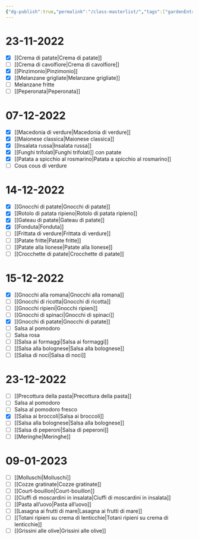 ```yaml
---
{"dg-publish":true,"permalink":"/class-masterlist/","tags":["gardenEntry"]}
---
```


# 23-11-2022
- [x] [[Crema di patate\|Crema di patate]]
- [ ] [[Crema di cavolfiore\|Crema di cavolfiore]]
- [x] [[Pinzimonio\|Pinzimonio]]
- [x] [[Melanzane grigliate\|Melanzane grigliate]]
- [ ] Melanzane fritte
- [ ] [[Peperonata\|Peperonata]]
# 07-12-2022
- [x] [[Macedonia di verdure\|Macedonia di verdure]]
- [x] [[Maionese classica\|Maionese classica]]
- [x] [[Insalata russa\|Insalata russa]]
- [x] [[Funghi trifolati\|Funghi trifolati]] con patate
- [x] [[Patata a spicchio al rosmarino\|Patata a spicchio al rosmarino]]
- [ ] Cous cous di verdure
# 14-12-2022
- [x] [[Gnocchi di patate\|Gnocchi di patate]]
- [x] [[Rotolo di patata ripieno\|Rotolo di patata ripieno]]
- [x] [[Gateau di patate\|Gateau di patate]]
- [x] [[Fonduta\|Fonduta]]
- [ ] [[Frittata di verdure\|Frittata di verdure]]
- [ ] [[Patate fritte\|Patate fritte]]
- [ ] [[Patate alla lionese\|Patate alla lionese]]
- [ ] [[Crocchette di patate\|Crocchette di patate]]
# 15-12-2022
- [x] [[Gnocchi alla romana\|Gnocchi alla romana]]
- [ ] [[Gnocchi di ricotta\|Gnocchi di ricotta]]
- [ ] [[Gnocchi ripieni\|Gnocchi ripieni]]
- [ ] [[Gnocchi di spinaci\|Gnocchi di spinaci]]
- [x] [[Gnocchi di patate\|Gnocchi di patate]]
- [ ] Salsa al pomodoro
- [ ] Salsa rosa
- [ ] [[Salsa ai formaggi\|Salsa ai formaggi]]
- [ ] [[Salsa alla bolognese\|Salsa alla bolognese]]
- [ ] [[Salsa di noci\|Salsa di noci]]
# 23-12-2022
- [ ] [[Precottura della pasta\|Precottura della pasta]]
- [ ] Salsa al pomodoro
- [ ] Salsa al pomodoro fresco
- [x] [[Salsa ai broccoli\|Salsa ai broccoli]]
- [ ] [[Salsa alla bolognese\|Salsa alla bolognese]]
- [ ] [[Salsa di peperoni\|Salsa di peperoni]]
- [ ] [[Meringhe\|Meringhe]]
# 09-01-2023
- [ ] [[Molluschi\|Molluschi]]
- [ ] [[Cozze gratinate\|Cozze gratinate]]
- [ ] [[Court-bouillon\|Court-bouillon]]
- [ ] [[Ciuffi di moscardini in insalata\|Ciuffi di moscardini in insalata]]
- [ ] [[Pasta all’uovo\|Pasta all’uovo]]
- [ ] [[Lasagna ai frutti di mare\|Lasagna ai frutti di mare]]
- [ ] [[Totani ripieni su crema di lenticchie\|Totani ripieni su crema di lenticchie]]
- [ ] [[Grissini alle olive\|Grissini alle olive]]